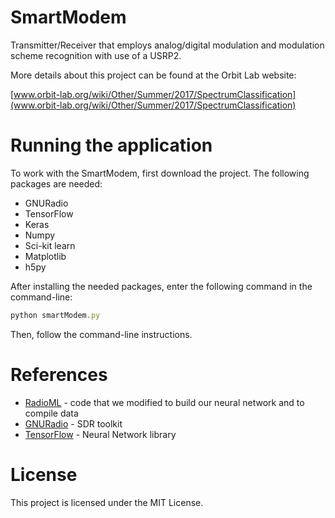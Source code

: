 # SmartModem

Transmitter/Receiver that employs analog/digital modulation and modulation scheme recognition with use of a USRP2.

More details about this project can be found at the Orbit Lab website: 

[www.orbit-lab.org/wiki/Other/Summer/2017/SpectrumClassification](www.orbit-lab.org/wiki/Other/Summer/2017/SpectrumClassification)

# Running the application

To work with the SmartModem, first download the project.
The following packages are needed:
* GNURadio
* TensorFlow
* Keras
* Numpy
* Sci-kit learn
* Matplotlib
* h5py

After installing the needed packages, enter the following command in the command-line: 
```javascript
python smartModem.py
```
Then, follow the command-line instructions.

# References 

* [RadioML](https://github.com/radioML/dataset) - code that we modified to build our neural network and to compile data
* [GNURadio](https://github.com/gnuradio/gnuradio) - SDR toolkit
* [TensorFlow](https://github.com/tensorflow/tensorflow) - Neural Network library

# License

This project is licensed under the MIT License.
